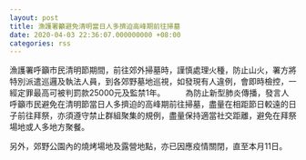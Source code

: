 ```yaml
---
layout: post
title: 漁護署籲避免清明當日人多擠迫高峰期前往掃墓
date: 2020-04-03 22:36:07.000000000 +08:00
categories: rss
---
```


漁護署呼籲市民清明節期間，前往郊外掃墓時，謹慎處理火種，防止山火，署方將特別派遣巡邏及執法人員，到各郊野墓地巡視，如發現有人違例，會即時檢控，一經定罪最高可被判罰款25000元及監禁1年。
　　 
為防止新型肺炎傳播，發言人呼籲市民避免在清明節當日人多擠迫的高峰期前往掃墓，盡量在相距節日較遠的日子前往拜祭，亦須遵守禁止群組聚集的規例，盡量保持適當社交距離，避免在拜祭場地或人多地方聚餐。

另外，郊野公園內的燒烤場地及露營地點，亦已因應疫情關閉，直至本月11日。
